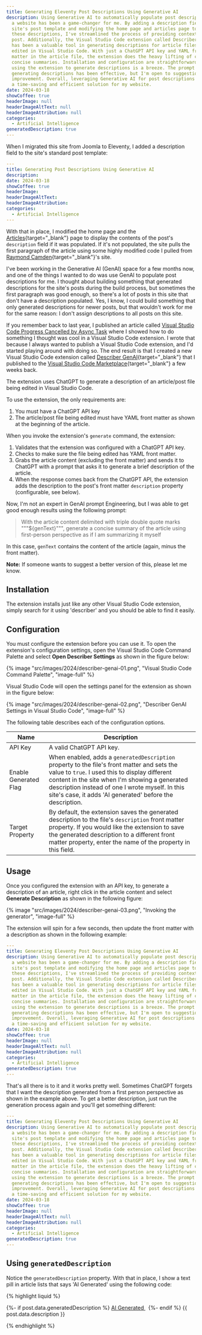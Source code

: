 ```yaml
---
title: Generating Eleventy Post Descriptions Using Generative AI
description: Using Generative AI to automatically populate post descriptions on
  a website has been a game-changer for me. By adding a description field to the
  site's post template and modifying the home page and articles page to display
  these descriptions, I've streamlined the process of providing context for each
  post. Additionally, the Visual Studio Code extension called Describer GenAI
  has been a valuable tool in generating descriptions for article files being
  edited in Visual Studio Code. With just a ChatGPT API key and YAML front
  matter in the article file, the extension does the heavy lifting of creating
  concise summaries. Installation and configuration are straightforward, and
  using the extension to generate descriptions is a breeze. The prompt used for
  generating descriptions has been effective, but I'm open to suggestions for
  improvement. Overall, leveraging Generative AI for post descriptions has been
  a time-saving and efficient solution for my website.
date: 2024-03-18
showCoffee: true
headerImage: null
headerImageAltText: null
headerImageAttribution: null
categories:
  - Artificial Intelligence
generatedDescription: true
---
```


When I migrated this site from Joomla to Eleventy, I added a description field to the site's standard post template:

```yaml
---
title: Generating Post Descriptions Using Generative AI
description: 
date: 2024-03-18
showCoffee: true
headerImage: 
headerImageAltText: 
headerImageAttribution: 
categories:
  - Artificial Intelligence
---
```

With that in place, I modified the home page and the [Articles](/articles/){target="_blank"} page to display the contents of the post's `description` field if it was populated. If it's not populated, the site pulls the first paragraph of the article using some highly modified code I pulled from [Raymond Camden](https://www.raymondcamden.com/){target="_blank"}'s site.

I've been working in the Generative AI (GenAI) space for a few months now, and one of the things I wanted to do was use GenAI to populate post descriptions for me. I thought about building something that generated descriptions for the site's posts during the build process, but sometimes the first paragraph was good enough, so there's a lot of posts in this site that don't have a description populated. Yes, I know, I could build something that only generated descriptions for newer posts, but that wouldn't work for me for the same reason: I don't assign descriptions to all posts on this site.

If you remember back to last year, I published an article called [Visual Studio Code Progress Cancelled by Async Task](/posts/2023/vscode-extension-progress/) where I showed how to do something I thought was cool in a Visual Studio Code extension. I wrote that because I always wanted to publish a Visual Studio Code extension, and I'd started playing around with doing so. The end result is that I created a new Visual Studio Code extension called [Describer GenAI](https://github.com/johnwargo/vscode-describer-genai){target="_blank"} that I published to the [Visual Studio Code Marketplace](https://marketplace.visualstudio.com/items?itemName=john-wargo.describer-genai){target="_blank"} a few weeks back.

The extension uses ChatGPT to generate a description of an article/post file being edited in Visual Studio Code.

To use the extension, the only requirements are:

1. You must have a ChatGPT API key
2. The article/post file being edited must have YAML front matter as shown at the beginning of the article.

When you invoke the extension's `generate` command, the extension:

1. Validates that the extension was configured with a ChatGPT API key.
2. Checks to make sure the file being edited has YAML front matter.
3. Grabs the article content (excluding the front matter) and sends it to ChatGPT with a prompt that asks it to generate a brief description of the article.
4. When the response comes back from the ChatGPT API, the extension adds the description to the post's front matter `description` property (configurable, see below).

Now, I'm not an expert in GenAI prompt Engineering, but I was able to get good enough results using the following prompt:

> With the article content delimited with triple double quote marks """${genText}""", generate a concise summary of the article using first-person perspective as if I am summarizing it myself

In this case, `genText` contains the content of the article (again, minus the front matter).

**Note:** If someone wants to suggest a better version of this, please let me know.

## Installation

The extension installs just like any other Visual Studio Code extension, simply search for it using 'describer' and you should be able to find it easily.

## Configuration

You must configure the extension before you can use it. To open the extension's configuration settings, open the Visual Studio Code Command Palette and select **Open Describer Settings** as shown in the figure below:

{% image "src/images/2024/describer-genai-01.png", "Visual Studio Code Command Palette", "image-full" %}

Visual Studio Code will open the settings panel for the extension as shown in the figure below:

{% image "src/images/2024/describer-genai-02.png", "Describer GenAI Settings in Visual Studio Code", "image-full" %}

The following table describes each of the configuration options.

| Name                  | Description |
| --------------------- | ----------- |
| API Key               | A valid ChatGPT API key. |
| Enable Generated Flag | When enabled, adds a `generatedDescription` property to the file's front matter and sets the value to `true`. I used this to display different content in the site when I'm showing a generated description instead of one I wrote myself. In this site's case, it adds 'AI generated' before the description. |
| Target Property       | By default, the extension saves the generated description to the file's `description` front matter property. If you would like the extension to save the generated description to a different front matter property, enter the name of the property in this field. |

## Usage

Once you configured the extension with an API key, to generate a description of an article, right click in the article content and select **Generate Description** as shown in the following figure:

{% image "src/images/2024/describer-genai-03.png", "Invoking the generator", "image-full" %}

The extension will spin for a few seconds, then update the front matter with a description as shown in the following example:

```yaml
---
title: Generating Eleventy Post Descriptions Using Generative AI
description: Using Generative AI to automatically populate post descriptions on
  a website has been a game-changer for me. By adding a description field to the
  site's post template and modifying the home page and articles page to display
  these descriptions, I've streamlined the process of providing context for each
  post. Additionally, the Visual Studio Code extension called Describer GenAI
  has been a valuable tool in generating descriptions for article files being
  edited in Visual Studio Code. With just a ChatGPT API key and YAML front
  matter in the article file, the extension does the heavy lifting of creating
  concise summaries. Installation and configuration are straightforward, and
  using the extension to generate descriptions is a breeze. The prompt used for
  generating descriptions has been effective, but I'm open to suggestions for
  improvement. Overall, leveraging Generative AI for post descriptions has been
  a time-saving and efficient solution for my website.
date: 2024-03-18
showCoffee: true
headerImage: null
headerImageAltText: null
headerImageAttribution: null
categories:
  - Artificial Intelligence
generatedDescription: true
---
```

That's all there is to it and it works pretty well. Sometimes ChatGPT forgets that I want the description generated from a first person perspective as shown in the example above. To get a better description, just run the generation process again and you'll get something different:

```yaml
---
title: Generating Eleventy Post Descriptions Using Generative AI
description: Using Generative AI to automatically populate post descriptions on
  a website has been a game-changer for me. By adding a description field to the
  site's post template and modifying the home page and articles page to display
  these descriptions, I've streamlined the process of providing context for each
  post. Additionally, the Visual Studio Code extension called Describer GenAI
  has been a valuable tool in generating descriptions for article files being
  edited in Visual Studio Code. With just a ChatGPT API key and YAML front
  matter in the article file, the extension does the heavy lifting of creating
  concise summaries. Installation and configuration are straightforward, and
  using the extension to generate descriptions is a breeze. The prompt used for
  generating descriptions has been effective, but I'm open to suggestions for
  improvement. Overall, leveraging Generative AI for post descriptions has been
  a time-saving and efficient solution for my website.
date: 2024-03-18
showCoffee: true
headerImage: null
headerImageAltText: null
headerImageAttribution: null
categories:
  - Artificial Intelligence
generatedDescription: true
---
```

## Using `generatedDescription`

Notice the `generatedDescription` property. With that in place, I show a text pill in article lists that says 'AI Generated' using the following code:

{% highlight liquid %}
<p>{%- if post.data.generatedDescription %}
  <span class="generated">
  <a href="https://github.com/johnwargo/vscode-describer-genai"
      target="_blank">
      AI Generated
    </a>
  </span>&nbsp;
  {%- endif %}
  {{ post.data.description }}
</p>
{% endhighlight %}
